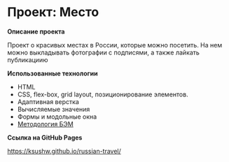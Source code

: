 # Проект: Место

**Описание проекта**

Проект о красивых местах в России, которые можно посетить.
На нем можно выкладывать фотографии с подписями, а также лайкать публикациию

**Использованные технологии**

- HTML
- CSS, flex-box, grid layout, позиционирование
элементов.
- Адаптивная верстка
- Вычисляемые значения
- Формы и модольные окна
- [Методология БЭМ](https://ru.bem.info/methodology/)

**Ссылка на GitHub Pages**

https://ksushw.github.io/russian-travel/